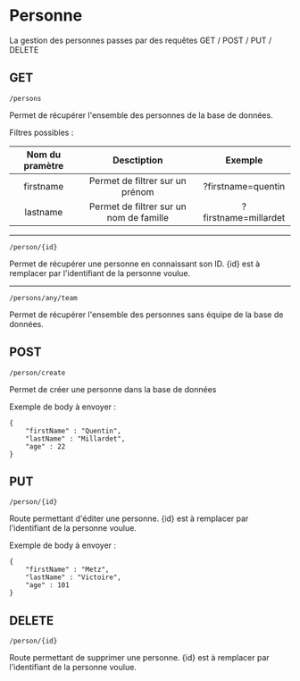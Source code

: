 # Personne

La gestion des personnes passes par des requêtes GET / POST / PUT / DELETE

## GET

    /persons

Permet de récupérer l'ensemble des personnes de la base de données.

Filtres possibles :


| Nom du pramètre  | Desctiption           | Exemple  |
| :-------------: |:-------------:| :-----: |
| firstname      | Permet de filtrer sur un prénom | ?firstname=quentin |
| lastname      | Permet de filtrer sur un nom de famille      |   ?firstname=millardet |

--------------------------------------------------------------------------------------------

    /person/{id}

Permet de récupérer une personne en connaissant son ID.
{id} est à remplacer par l'identifiant de la personne voulue.

--------------------------------------------------------------------------------------------

    /persons/any/team

Permet de récupérer l'ensemble des personnes sans équipe de la base de données.

## POST

    /person/create

Permet de créer une personne dans la base de données

Exemple de body à envoyer :

    {
        "firstName" : "Quentin",
        "lastName" : "Millardet",
        "age" : 22
    }


## PUT

    /person/{id}

Route permettant d'éditer une personne.
{id} est à remplacer par l'identifiant de la personne voulue.

Exemple de body à envoyer :

    {
        "firstName" : "Metz",
        "lastName" : "Victoire",
        "age" : 101
    }

## DELETE

    /person/{id}

Route permettant de supprimer une personne.
{id} est à remplacer par l'identifiant de la personne voulue.